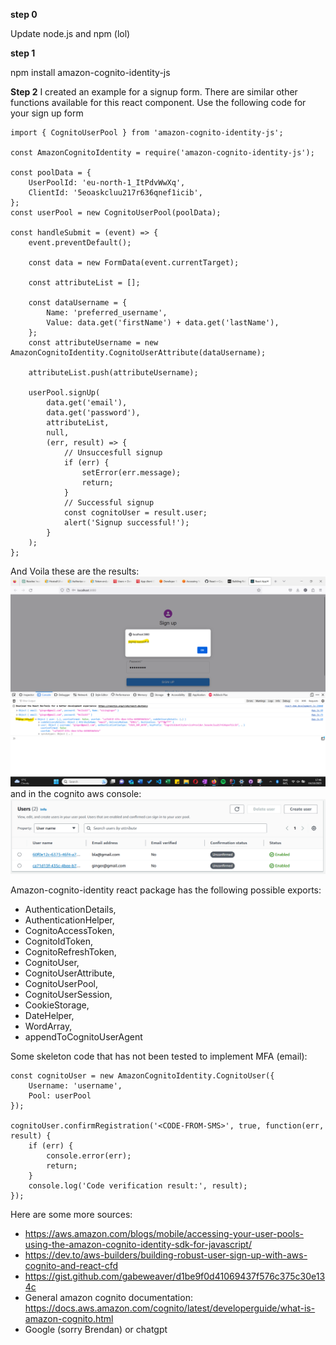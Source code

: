 **step 0**

Update node.js and npm (lol)

**step 1**

npm install amazon-cognito-identity-js

**Step 2**
I created an example for a signup form. There are similar other functions available for this react component. Use the following code for your sign up form
    
    import { CognitoUserPool } from 'amazon-cognito-identity-js';

    const AmazonCognitoIdentity = require('amazon-cognito-identity-js');    
    
    const poolData = {
        UserPoolId: 'eu-north-1_ItPdvWwXq',
        ClientId: '5eoaskcluu217r636qnef1icib',
    };
    const userPool = new CognitoUserPool(poolData);
    
    const handleSubmit = (event) => {
        event.preventDefault();

        const data = new FormData(event.currentTarget);

        const attributeList = [];

        const dataUsername = {
            Name: 'preferred_username',
            Value: data.get('firstName') + data.get('lastName'),
        };
        const attributeUsername = new AmazonCognitoIdentity.CognitoUserAttribute(dataUsername);

        attributeList.push(attributeUsername);

        userPool.signUp(
            data.get('email'),
            data.get('password'),
            attributeList,
            null,
            (err, result) => {
                // Unsuccesfull signup
                if (err) {
                    setError(err.message);
                    return;
                }
                // Successful signup
                const cognitoUser = result.user;
                alert('Signup successful!');
            }
        );
    };

And Voila these are the results: 
![img.png](images/img.png)
and in the cognito aws console:
![img_1.png](images/img_1.png)

Amazon-cognito-identity react package has the following possible exports:
- AuthenticationDetails, 
- AuthenticationHelper, 
- CognitoAccessToken, 
- CognitoIdToken, 
- CognitoRefreshToken, 
- CognitoUser,
- CognitoUserAttribute,
- CognitoUserPool, 
- CognitoUserSession, 
- CookieStorage, 
- DateHelper, 
- WordArray, 
- appendToCognitoUserAgent

Some skeleton code that has not been tested to implement MFA (email):

    const cognitoUser = new AmazonCognitoIdentity.CognitoUser({
        Username: 'username',
        Pool: userPool
    });

    cognitoUser.confirmRegistration('<CODE-FROM-SMS>', true, function(err, result) {
        if (err) {
            console.error(err);
            return;
        }
        console.log('Code verification result:', result);
    });

Here are some more sources:
- https://aws.amazon.com/blogs/mobile/accessing-your-user-pools-using-the-amazon-cognito-identity-sdk-for-javascript/
- https://dev.to/aws-builders/building-robust-user-sign-up-with-aws-cognito-and-react-cfd
- https://gist.github.com/gabeweaver/d1be9f0d41069437f576c375c30e134c
- General amazon cognito documentation: https://docs.aws.amazon.com/cognito/latest/developerguide/what-is-amazon-cognito.html
- Google (sorry Brendan) or chatgpt 
